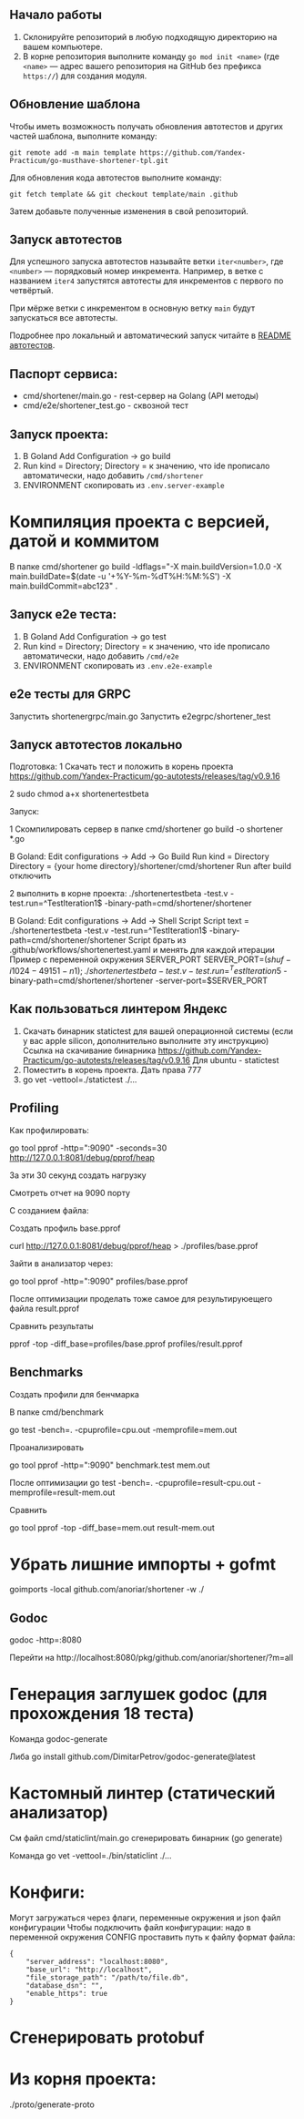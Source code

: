 ## Начало работы

1. Склонируйте репозиторий в любую подходящую директорию на вашем компьютере.
2. В корне репозитория выполните команду `go mod init <name>` (где `<name>` — адрес вашего репозитория на GitHub без префикса `https://`) для создания модуля.

## Обновление шаблона

Чтобы иметь возможность получать обновления автотестов и других частей шаблона, выполните команду:

```
git remote add -m main template https://github.com/Yandex-Practicum/go-musthave-shortener-tpl.git
```

Для обновления кода автотестов выполните команду:

```
git fetch template && git checkout template/main .github
```

Затем добавьте полученные изменения в свой репозиторий.

## Запуск автотестов

Для успешного запуска автотестов называйте ветки `iter<number>`, где `<number>` — порядковый номер инкремента. Например, в ветке с названием `iter4` запустятся автотесты для инкрементов с первого по четвёртый.

При мёрже ветки с инкрементом в основную ветку `main` будут запускаться все автотесты.

Подробнее про локальный и автоматический запуск читайте в [README автотестов](https://github.com/Yandex-Practicum/go-autotests).


## Паспорт сервиса:

* cmd/shortener/main.go - rest-сервер на Golang (API методы)
* cmd/e2e/shortener_test.go - сквозной тест

## Запуск проекта:

1. В Goland Add Configuration -> go build
2. Run kind = Directory; Directory = к значению, что ide прописало автоматически, надо добавить ```/cmd/shortener```
3. ENVIRONMENT скопировать из ```.env.server-example```

# Компиляция проекта с версией, датой и коммитом
В папке cmd/shortener
go build -ldflags="-X main.buildVersion=1.0.0 -X main.buildDate=$(date -u '+%Y-%m-%dT%H:%M:%S') -X main.buildCommit=abc123" .

## Запуск e2e теста:

1. В Goland Add Configuration -> go test
2. Run kind = Directory; Directory = к значению, что ide прописало автоматически, надо добавить ```/cmd/e2e```
3. ENVIRONMENT скопировать из ```.env.e2e-example```

## e2e тесты для GRPC
Запустить shortenergrpc/main.go
Запустить e2egrpc/shortener_test

## Запуск автотестов локально
Подготовка:
1 Скачать тест и положить в корень проекта
https://github.com/Yandex-Practicum/go-autotests/releases/tag/v0.9.16

2 sudo chmod a+x shortenertestbeta

Запуск:

1 Скомпилировать сервер в папке cmd/shortener
go build -o shortener *.go

В Goland: Edit configurations -> Add -> Go Build
Run kind = Directory
Directory = {your home directory}/shortener/cmd/shortener
Run after build отключить

2 выполнить в корне проекта:
./shortenertestbeta -test.v -test.run=^TestIteration1$ -binary-path=cmd/shortener/shortener

В Goland:
Edit configurations -> Add -> Shell Script
Script text = ./shortenertestbeta -test.v -test.run=^TestIteration1$ -binary-path=cmd/shortener/shortener
Script брать из .github/workflows/shortenertest.yaml и менять для каждой итерации
Пример с переменной окружения SERVER_PORT
SERVER_PORT=$(shuf -i 1024-49151 -n 1); ./shortenertestbeta -test.v -test.run=^TestIteration5$ -binary-path=cmd/shortener/shortener -server-port=$SERVER_PORT

## Как пользоваться линтером Яндекс
1. Скачать бинарник statictest для вашей операционной системы (если у вас apple silicon, дополнительно выполните эту инструкцию)
Ссылка  на скачивание бинарника https://github.com/Yandex-Practicum/go-autotests/releases/tag/v0.9.16
Для ubuntu - statictest
2. Поместить в корень проекта. Дать права 777
3. go vet -vettool=./statictest ./...

## Profiling

Как профилировать:

go tool pprof -http=":9090" -seconds=30 http://127.0.0.1:8081/debug/pprof/heap

За эти 30 секунд создать нагрузку

Смотреть отчет на 9090 порту

С созданием файла:

Создать профиль base.pprof

curl http://127.0.0.1:8081/debug/pprof/heap > ./profiles/base.pprof

Зайти в анализатор через:

go tool pprof -http=":9090" profiles/base.pprof

После оптимизации проделать тоже самое для результируюещего файла result.pprof

Сравнить результаты

pprof -top -diff_base=profiles/base.pprof profiles/result.pprof

## Benchmarks
Создать профили для бенчмарка

В папке cmd/benchmark

go test -bench=. -cpuprofile=cpu.out -memprofile=mem.out

Проанализировать

go tool pprof -http=":9090" benchmark.test mem.out

После оптимизации go test -bench=. -cpuprofile=result-cpu.out -memprofile=result-mem.out

Сравнить 

go tool pprof -top -diff_base=mem.out result-mem.out


# Убрать лишние импорты + gofmt
goimports -local github.com/anoriar/shortener -w ./

## Godoc

godoc -http=:8080

Перейти на 
http://localhost:8080/pkg/github.com/anoriar/shortener/?m=all

# Генерация заглушек godoc (для прохождения 18 теста)

Команда godoc-generate

Либа go install github.com/DimitarPetrov/godoc-generate@latest

# Кастомный линтер (статический анализатор)
См файл cmd/staticlint/main.go
сгенерировать бинарник (go generate)

Команда go vet -vettool=./bin/staticlint ./...

# Конфиги:
Могут загружаться через флаги, переменные окружения и json файл конфигурации
Чтобы подключить файл конфигурации: надо в переменной окружения CONFIG проставить путь к файлу
формат файла:
````
{
    "server_address": "localhost:8080",
    "base_url": "http://localhost",
    "file_storage_path": "/path/to/file.db",
    "database_dsn": "",
    "enable_https": true
}
````

# Сгенерировать protobuf
# Из корня проекта:
./proto/generate-proto